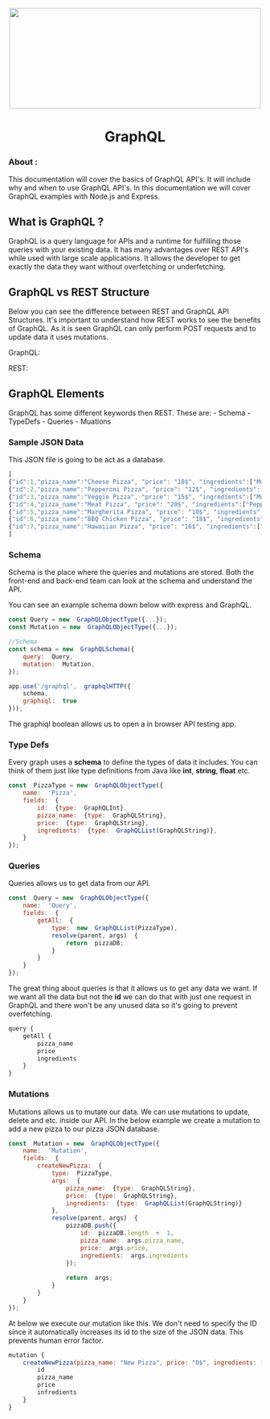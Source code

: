 <p align="center">
<img src="https://graphql.org/img/og-image.png" width=500px height=200px>
<h1 align="center">GraphQL </h1>

### About :

This documentation will cover the basics of GraphQL API's. It will include why and when to use GraphQL API's. In this documentation we will cover GraphQL examples with Node.js and Express.

## What is GraphQL ?
GraphQL is a query language for APIs and a runtime for fulfilling those queries with your existing data. It has many advantages over REST API's while used with large scale applications. It allows the developer to get exactly the data they want without overfetching or underfetching.

## GraphQL vs REST Structure
Below you can see the difference between REST and GraphQL API Structures. It's important to understand how REST works to see the benefits of GraphQL. As it is seen GraphQL can only perform POST requests and to update data it uses mutations.

GraphQL:

REST:

## GraphQL Elements
GraphQL has some different keywords then REST. These are:
	- Schema
	- TypeDefs
	- Queries
	- Muations

### Sample JSON Data
This JSON file is going to be act as a database.
```jsx
[
{"id":1,"pizza_name":"Cheese Pizza", "price": "10$", "ingredients":["Mushrooms","Olives","Extra Cheese"]},
{"id":2,"pizza_name":"Pepperoni Pizza", "price": "12$", "ingredients":["Pepperoni","Mushrooms","Olives"]},
{"id":3,"pizza_name":"Veggie Pizza", "price": "15$", "ingredients":["Mushrooms","Olives","Green Peppers","Onions","Extra Cheese"]},
{"id":4,"pizza_name":"Meat Pizza", "price": "20$", "ingredients":["Pepperoni","Mushrooms","Olives","Sausage","Black Olives","Green Peppers","Onions","Extra Cheese"]},
{"id":5,"pizza_name":"Margherita Pizza", "price": "10$", "ingredients":["Olives","Sausage","Black Olives"]},
{"id":6,"pizza_name":"BBQ Chicken Pizza", "price": "18$", "ingredients":["Chicken","Mushrooms","Olives","Sausage","Black Olives","Green Peppers","Onions","Extra Cheese"]},
{"id":7,"pizza_name":"Hawaiian Pizza", "price": "16$", "ingredients":["Mushrooms","Olives","Sausage","Black Olives","Green Peppers","Onions","Extra Cheese"]}
]
```
### Schema
Schema is the place where the queries and mutations are stored. Both the front-end and back-end team can look at the schema and understand the API.

You can see an example schema down below with express and GraphQL. 
```jsx
const Query = new  GraphQLObjectType({...});
const Mutation = new  GraphQLObjectType({...});

//Schema
const schema = new  GraphQLSchema({
	query:  Query,
	mutation:  Mutation,
});

app.use('/graphql',  graphqlHTTP({
	schema,
	graphiql:  true
}));
```
The graphiql boolean allows us to open a in browser API testing app.

### Type Defs
Every graph uses a **schema** to define the types of data it includes.  You can think of them just like type definitions from Java like **int**, **string**, **float** etc.
```jsx
const  PizzaType = new  GraphQLObjectType({
	name:  'Pizza',
	fields:  {
		id:  {type:  GraphQLInt},
		pizza_name:  {type:  GraphQLString},
		price:  {type:  GraphQLString},
		ingredients:  {type:  GraphQLList(GraphQLString)},
	}
});
```

### Queries
Queries allows us to get data from our API. 
```jsx
const  Query = new  GraphQLObjectType({
	name:  'Query',
	fields:  {
		getAll:  {
			type:  new  GraphQLList(PizzaType),
			resolve(parent, args)  {
				return  pizzaDB;
			}
		}
	}
});
```

The great thing about queries is that it allows us to get any data we want. If we want all the data but not the **id** we can do that with just one request in  GraphQL and there won't be any unused data so it's going to prevent overfetching.
```jsx
query {
	getAll {
		pizza_name
		price
		ingredients
	}
}
```
### Mutations
Mutations allows us to mutate our data. We can use mutations to update, delete and etc. inside our API. In the below example we create a mutation to add a new pizza to our pizza JSON database.
```jsx
const  Mutation = new  GraphQLObjectType({
	name:  'Mutation',
	fields:  {
		createNewPizza:  {
			type:  PizzaType,
			args:  {
				pizza_name:  {type:  GraphQLString},
				price:  {type:  GraphQLString},
				ingredients:  {type:  GraphQLList(GraphQLString)}
			},
			resolve(parent, args)  {
				pizzaDB.push({
					id:  pizzaDB.length  +  1,
					pizza_name:  args.pizza_name,
					price:  args.price,
					ingredients:  args.ingredients
				});
				
				return  args;
			}
		}
	}
});
```

At below we execute our mutation like this. We don't need to specify the ID since it automatically increases its id to the size of the JSON data. This prevents human error factor.
```jsx
mutation {
	createNewPizza(pizza_name: "New Pizza", price: "0$", ingredients: ["tomato", "pepper", "cheese"]) {
		id
		pizza_name
		price
		infredients
	}
}
```